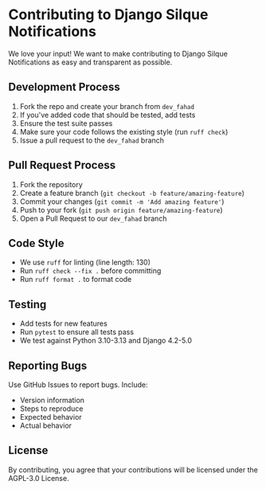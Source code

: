 # Contributing to Django Silque Notifications

We love your input! We want to make contributing to Django Silque Notifications as easy and transparent as possible.

## Development Process

1. Fork the repo and create your branch from `dev_fahad`
2. If you've added code that should be tested, add tests
3. Ensure the test suite passes
4. Make sure your code follows the existing style (run `ruff check`)
5. Issue a pull request to the `dev_fahad` branch

## Pull Request Process

1. Fork the repository
2. Create a feature branch (`git checkout -b feature/amazing-feature`)
3. Commit your changes (`git commit -m 'Add amazing feature'`)
4. Push to your fork (`git push origin feature/amazing-feature`)
5. Open a Pull Request to our `dev_fahad` branch

## Code Style

- We use `ruff` for linting (line length: 130)
- Run `ruff check --fix .` before committing
- Run `ruff format .` to format code

## Testing

- Add tests for new features
- Run `pytest` to ensure all tests pass
- We test against Python 3.10-3.13 and Django 4.2-5.0

## Reporting Bugs

Use GitHub Issues to report bugs. Include:
- Version information
- Steps to reproduce
- Expected behavior
- Actual behavior

## License

By contributing, you agree that your contributions will be licensed under the AGPL-3.0 License.